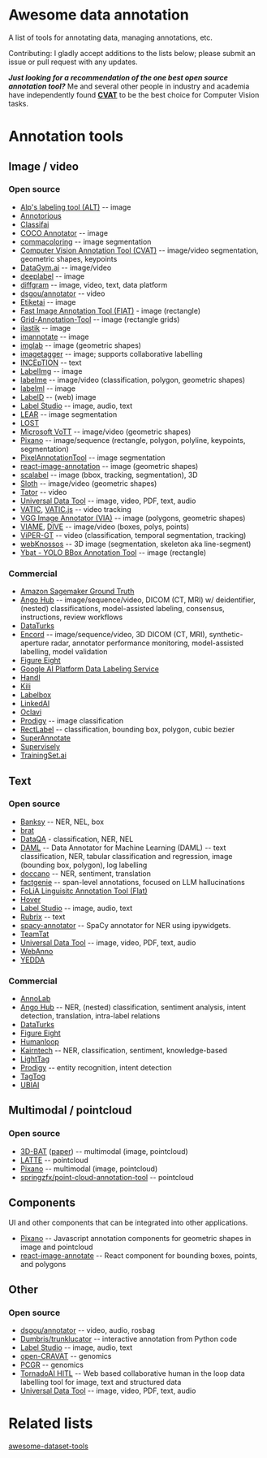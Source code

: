 # Awesome data annotation
A list of tools for annotating data, managing annotations, etc.

Contributing: I gladly accept additions to the lists below; please submit an issue or pull request with any updates.

***Just looking for a recommendation of the one best open source annotation tool?*** Me and several other people in industry and academia have independently found [**CVAT**](https://github.com/opencv/cvat) to be the best choice for Computer Vision tasks.

# Annotation tools
## Image / video
### Open source
* [Alp's labeling tool (ALT)](https://alpslabel.wordpress.com/2017/01/26/alt/) -- image
* [Annotorious](https://recogito.github.io/annotorious/)
* [Classifai](https://github.com/CertifaiAI/classifai)
* [COCO Annotator](https://github.com/jsbroks/coco-annotator) -- image
* [commacoloring](https://github.com/commaai/commacoloring) -- image segmentation
* [Computer Vision Annotation Tool (CVAT)](https://github.com/opencv/cvat) -- image/video segmentation, geometric shapes, keypoints
* [DataGym.ai](https://github.com/datagym-ai/datagym-core) -- image/video
* [deeplabel](https://github.com/jveitchmichaelis/deeplabel) -- image
* [diffgram](https://github.com/diffgram/diffgram) -- image, video, text, data platform
* [dsgou/annotator](https://github.com/dsgou/annotator) -- video
* [Etiketai](https://github.com/aralroca/etiketai) -- image
* [Fast Image Annotation Tool (FIAT)](https://github.com/christopher5106/FastAnnotationTool) - image (rectangle)
* [Grid-Annotation-Tool](https://github.com/LukasBommes/Grid-Annotation-Tool) -- image (rectangle grids)
* [ilastik](https://github.com/ilastik/ilastik) -- image
* [imannotate](https://github.com/smileinnovation/imannotate) -- image
* [imglab](https://github.com/NaturalIntelligence/imglab) -- image (geometric shapes)
* [imagetagger](https://github.com/bit-bots/imagetagger) -- image; supports collaborative labelling
* [INCEpTION](https://github.com/inception-project/inception) -- text
* [LabelImg](https://github.com/tzutalin/labelImg) -- image
* [labelme](https://github.com/wkentaro/labelme) -- image/video (classification, polygon, geometric shapes)
* [labelml](https://github.com/bfortuner/labelml) -- image
* [LabelD](https://sweppner.github.io/labeld/) -- (web) image
* [Label Studio](https://github.com/heartexlabs/label-studio) -- image, audio, text
* [LEAR](https://lear.inrialpes.fr/people/klaeser/software_image_annotation) -- image segmentation
* [LOST](https://github.com/l3p-cv/lost)
* [Microsoft VoTT](https://github.com/Microsoft/VoTT) -- image/video (geometric shapes)
* [Pixano](https://pixano.cea.fr/) -- image/sequence (rectangle, polygon, polyline, keypoints, segmentation)
* [PixelAnnotationTool](https://github.com/abreheret/PixelAnnotationTool) -- image segmentation
* [react-image-annotation](https://github.com/Secretmapper/react-image-annotation) -- image (geometric shapes)
* [scalabel](https://github.com/scalabel/scalabel) -- image (bbox, tracking, segmentation), 3D 
* [Sloth](https://sloth.readthedocs.io/en/latest/) -- image/video (geometric shapes)
* [Tator](https://github.com/cvisionai/tator) -- video
* [Universal Data Tool](https://github.com/UniversalDataTool/universal-data-tool) -- image, video, PDF, text, audio
* [VATIC](http://www.cs.columbia.edu/~vondrick/vatic/), [VATIC.js](https://github.com/dbolkensteyn/vatic.js) -- video tracking
* [VGG Image Annotator (VIA)](http://www.robots.ox.ac.uk/~vgg/software/via/) -- image (polygons, geometric shapes)
* [VIAME](https://www.viametoolkit.org/), [DIVE](https://github.com/Kitware/dive) -- image/video (boxes, polys, points)
* [ViPER-GT](http://viper-toolkit.sourceforge.net/products/gt/) -- video (classification, temporal segmentation, tracking)
* [webKnossos](https://webknossos.org) -- 3D image (segmentation, skeleton aka line-segment)
* [Ybat - YOLO BBox Annotation Tool](https://github.com/drainingsun/ybat) -- image (rectangle)

### Commercial
* [Amazon Sagemaker Ground Truth](https://aws.amazon.com/sagemaker/groundtruth/)
* [Ango Hub](https://ango.ai/ango-hub/) -- image/sequence/video, DICOM (CT, MRI) w/ deidentifier, (nested) classifications, model-assisted labeling, consensus, instructions, review workflows
* [DataTurks](https://dataturks.com/)
* [Encord](https://encord.com/) -- image/sequence/video, 3D DICOM (CT, MRI), synthetic-aperture radar, annotator performance monitoring, model-assisted labelling, model validation
* [Figure Eight](https://www.figure-eight.com/)
* [Google AI Platform Data Labeling Service](https://cloud.google.com/ai-platform/data-labeling/docs)
* [Handl](https://handl.ai/)
* [Kili](https://kili-technology.com/)
* [Labelbox](https://www.labelbox.com/)
* [LinkedAI](https://linkedai.co/)
* [Oclavi](https://oclavi.com/)
* [Prodigy](https://prodi.gy/) -- image classification
* [RectLabel](https://rectlabel.com/) -- classification, bounding box, polygon, cubic bezier
* [SuperAnnotate](https://www.superannotate.com/)
* [Supervisely](https://supervise.ly/)
* [TrainingSet.ai](https://dashboard.trainingset.ai)

## Text
### Open source
* [Banksy](https://github.com/AboutGoods/Banksy-annotation-tool) -- NER, NEL, box
* [brat](http://brat.nlplab.org/)
* [DataQA](https://github.com/dataqa/dataqa) - classification, NER, NEL
* [DAML](https://github.com/vmware/data-annotator-for-machine-learning) -- Data Annotator for Machine Learning (DAML) -- text classification, NER, tabular classification and regression, image (bounding box, polygon), log labelling
* [doccano](https://github.com/chakki-works/doccano) -- NER, sentiment, translation
* [factgenie](https://github.com/kasnerz/factgenie) -- span-level annotations, focused on LLM hallucinations
* [FoLiA Linguisitc Annotation Tool (Flat)](https://github.com/proycon/flat)
* [Hover](https://github.com/phurwicz/hover)
* [Label Studio](https://github.com/heartexlabs/label-studio) -- image, audio, text
* [Rubrix](https://github.com/recognai/rubrix) -- text
* [spacy-annotator](https://github.com/ieriii/spacy-annotator) -- SpaCy annotator for NER using ipywidgets.
* [TeamTat](https://github.com/ncbi-nlp/TeamTat)
* [Universal Data Tool](https://github.com/UniversalDataTool/universal-data-tool) -- image, video, PDF, text, audio
* [WebAnno](https://webanno.github.io/webanno/)
* [YEDDA](https://github.com/jiesutd/YEDDA)

### Commercial
* [AnnoLab](https://annolab.ai/)
* [Ango Hub](https://ango.ai/ango-hub) -- NER, (nested) classification, sentiment analysis, intent detection, translation, intra-label relations
* [DataTurks](https://dataturks.com/)
* [Figure Eight](https://www.figure-eight.com/)
* [Humanloop](https://humanloop.com/)
* [Kairntech](https://kairntech.com/) -- NER, classification, sentiment, knowledge-based
* [LightTag](https://www.lighttag.io/)
* [Prodigy](https://prodi.gy/) -- entity recognition, intent detection
* [TagTog](https://www.tagtog.net/)
* [UBIAI](https://ubiai.tools/)

## Multimodal / pointcloud
### Open source
* [3D-BAT](https://github.com/walzimmer/3d-bat) ([paper](https://arxiv.org/abs/1905.00525v1)) -- multimodal (image, pointcloud)
* [LATTE](https://github.com/bernwang/latte) -- pointcloud
* [Pixano](https://pixano.cea.fr/) -- multimodal (image, pointcloud)
* [springzfx/point-cloud-annotation-tool](https://github.com/springzfx/point-cloud-annotation-tool) -- pointcloud

## Components
UI and other components that can be integrated into other applications.
* [Pixano](https://github.com/pixano/pixano-elements/) -- Javascript annotation components for geometric shapes in image and pointcloud
* [react-image-annotate](https://github.com/waoai/react-image-annotate) -- React component for bounding boxes, points, and polygons

## Other
### Open source
* [dsgou/annotator](https://github.com/dsgou/annotator) -- video, audio, rosbag
* [Dumbris/trunklucator](https://github.com/Dumbris/trunklucator) -- interactive annotation from Python code
* [Label Studio](https://github.com/heartexlabs/label-studio) -- image, audio, text
* [open-CRAVAT](https://github.com/KarchinLab/open-cravat) -- genomics
* [PCGR](https://github.com/sigven/pcgr) -- genomics
* [TornadoAI HITL](https://github.com/slrbl/human-in-the-loop-machine-learning-tool-tornado) -- Web based collaborative human in the loop data labelling tool for  image, text and structured data
* [Universal Data Tool](https://github.com/UniversalDataTool/universal-data-tool) -- image, video, PDF, text, audio

# Related lists
[awesome-dataset-tools](https://github.com/jsbroks/awesome-dataset-tools)

